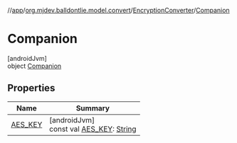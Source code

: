 //[app](../../../../index.md)/[org.mjdev.balldontlie.model.convert](../../index.md)/[EncryptionConverter](../index.md)/[Companion](index.md)

# Companion

[androidJvm]\
object [Companion](index.md)

## Properties

| Name | Summary |
|---|---|
| [AES_KEY](-a-e-s_-k-e-y.md) | [androidJvm]<br>const val [AES_KEY](-a-e-s_-k-e-y.md): [String](https://kotlinlang.org/api/latest/jvm/stdlib/kotlin/-string/index.html) |
